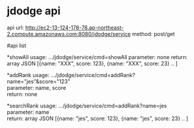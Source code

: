 jdodge api
==========
api url: http://ec2-13-124-178-78.ap-northeast-2.compute.amazonaws.com:8080/jdodge/service
method: post/get

#api list

*showAll
  usage: .../jdodge/service/cmd=showAll
  parameter: none
  return: array JSON [{name: "XXX", score: 123}, {name: "XXX", score: 23} .. ]
  
*addRank
  usage: .../jdodge/service/cmd=addRank?name="jes"&score="123"  
  parameter: name, score  
  return: none
  
*searchRank
  usage: .../jdodge/service/cmd=addRank?name=jes  
  parameter: name  
  return: array JSON [{name: "jes", score: 123}, {name: "jes", score: 23} .. ]

